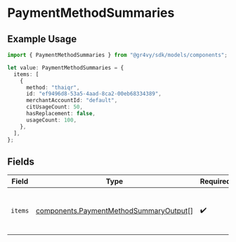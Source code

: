 # PaymentMethodSummaries

## Example Usage

```typescript
import { PaymentMethodSummaries } from "@gr4vy/sdk/models/components";

let value: PaymentMethodSummaries = {
  items: [
    {
      method: "thaiqr",
      id: "ef9496d8-53a5-4aad-8ca2-00eb68334389",
      merchantAccountId: "default",
      citUsageCount: 50,
      hasReplacement: false,
      usageCount: 100,
    },
  ],
};
```

## Fields

| Field                                                                                            | Type                                                                                             | Required                                                                                         | Description                                                                                      |
| ------------------------------------------------------------------------------------------------ | ------------------------------------------------------------------------------------------------ | ------------------------------------------------------------------------------------------------ | ------------------------------------------------------------------------------------------------ |
| `items`                                                                                          | [components.PaymentMethodSummaryOutput](../../models/components/paymentmethodsummaryoutput.md)[] | :heavy_check_mark:                                                                               | A list of items returned for this request.                                                       |